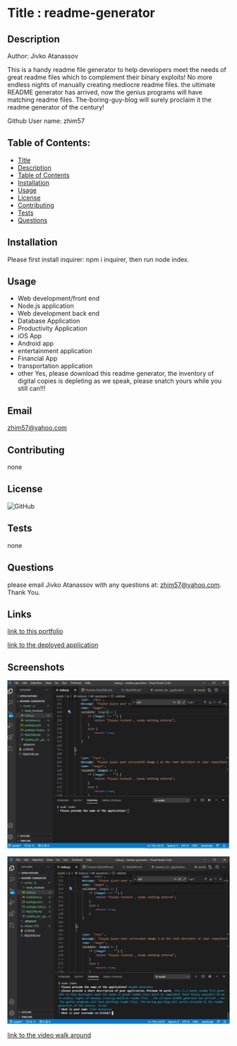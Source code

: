 
    
# Title : readme-generator

## Description
Author: Jivko Atanassov

This is a handy readme file generator to help developers meet the needs of great readme files which to complement their binary exploits! No more endless nights of manually creating mediocre readme files. the ultimate README generator has arrived, now the genius programs will have matching readme files. The-boring-guy-blog will surely proclaim it the readme generator of the century!

Github User name: zhim57

## Table of Contents:
- [Title](#title)
- [Description](#description)
- [Table of Contents](#table-of-contents)
- [Installation](#installation)
- [Usage](#usage)
- [License](#licence)
- [Contributing](#contributing)
- [Tests](#tests)
- [Questions](#questions)

## Installation
Please first install inquirer:   npm i inquirer, then run node index.
## Usage
- Web development/front end
- Node.js  application
- Web development back end
- Database Application
- Productivity Application
- iOS App
- Android app
- entertainment application
- Financial App
- transportation application
- other
Yes, please download this readme generator, the inventory of digital copies is depleting as we speak,  please snatch yours while you still can!!!
## Email
zhim57@yahoo.com
## Contributing
none
## License
![GitHub](https://img.shields.io/github/license/zhim57/readme-generator)

## Tests
none

## Questions
please email Jivko Atanassov with any questions at: zhim57@yahoo.com. Thank You.

## Links

[link to this portfolio](https://github.com/zhim57/readme-generator)

[link to the deployed application](https://github.com/zhim57/readme-generator)
  

## Screenshots

![screenshot no.1 of the working application](../images/image1.JPG)

![screenshot no.2 of the working application](../images/image2.JPG  )



[link to the video walk around](https://drive.google.com/file/d/17b220GzkOREfELclfLiixOgT_Ob4euU9/view)
  